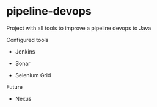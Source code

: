 # pipeline-devops
Project with all tools to improve a pipeline devops to Java

Configured tools

- Jenkins

- Sonar

- Selenium Grid

Future

- Nexus

